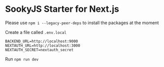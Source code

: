 # SookyJS Starter for Next.js

Please use `npm i --legacy-peer-deps` to install the packages at the moment

Create a file called `.env.local`

```
BACKEND_URL=http://localhost:9000
NEXTAUTH_URL=http://localhost:3000
NEXTAUTH_SECRET=nextauth_secret
```

Run `npm run dev`